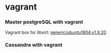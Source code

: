 # vagrant
### Master postgreSQL with vagrant

Vagrant box for libvirt: [generic/ubuntu1804:v1.9.20](https://app.vagrantup.com/generic/boxes/ubuntu1804/versions/1.9.20)

### Cassandra with vagrant
